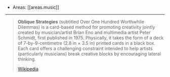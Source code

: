 
- Areas: [[areas.music]]

---

> **Oblique Strategies** (subtitled Over One Hundred Worthwhile Dilemmas) is a card-based method for promoting creativity jointly created by musician/artist Brian Eno and multimedia artist Peter Schmidt, first published in 1975. Physically, it takes the form of a deck of 7-by-9-centimetre (2.8 in × 3.5 in) printed cards in a black box. Each card offers a challenging constraint intended to help artists (particularly musicians) break creative blocks by encouraging lateral thinking.
>
> [Wikipedia](https://en.wikipedia.org/wiki/Oblique%20Strategies)
